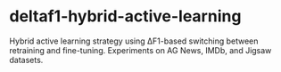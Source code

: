 # deltaf1-hybrid-active-learning
Hybrid active learning strategy using ΔF1-based switching between retraining and fine-tuning. Experiments on AG News, IMDb, and Jigsaw datasets.
